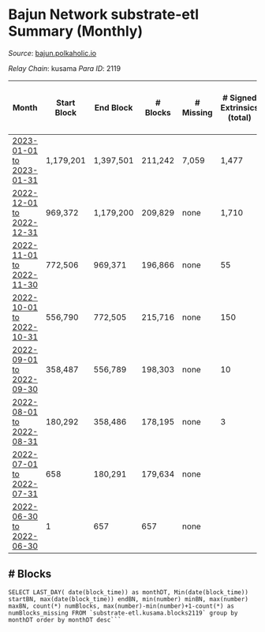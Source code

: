 # Bajun Network substrate-etl Summary (Monthly)

_Source_: [bajun.polkaholic.io](https://bajun.polkaholic.io)

*Relay Chain*: kusama
*Para ID*: 2119



| Month | Start Block | End Block | # Blocks | # Missing | # Signed Extrinsics (total) | # Active Accounts (avg) | # Addresses with Balances (max) | Issues |
| ----- | ----------- | --------- | -------- | --------- | --------------------------- | ----------------------- | ------------------------------- | ------ |
| [2023-01-01 to 2023-01-31](/substrate-etl/kusama/2119-bajun/2023-01-31.md) | 1,179,201 | 1,397,501 | 211,242 | 7,059 | 1,477 | 20 | 4,244 | - | 
| [2022-12-01 to 2022-12-31](/substrate-etl/kusama/2119-bajun/2022-12-31.md) | 969,372 | 1,179,200 | 209,829 | none | 1,710 | 37 | 3,686 | - | 
| [2022-11-01 to 2022-11-30](/substrate-etl/kusama/2119-bajun/2022-11-30.md) | 772,506 | 969,371 | 196,866 | none | 55 | 1 | 3,291 | - | 
| [2022-10-01 to 2022-10-31](/substrate-etl/kusama/2119-bajun/2022-10-31.md) | 556,790 | 772,505 | 215,716 | none | 150 | 2 | 3,285 | - | 
| [2022-09-01 to 2022-09-30](/substrate-etl/kusama/2119-bajun/2022-09-30.md) | 358,487 | 556,789 | 198,303 | none | 10 |  | 11 | - | 
| [2022-08-01 to 2022-08-31](/substrate-etl/kusama/2119-bajun/2022-08-31.md) | 180,292 | 358,486 | 178,195 | none | 3 |  | 7 | - | 
| [2022-07-01 to 2022-07-31](/substrate-etl/kusama/2119-bajun/2022-07-31.md) | 658 | 180,291 | 179,634 | none |  |  | 4 | - | 
| [2022-06-30 to 2022-06-30](/substrate-etl/kusama/2119-bajun/2022-06-30.md) | 1 | 657 | 657 | none |  |  | 4 | - | 

## # Blocks
```
SELECT LAST_DAY( date(block_time)) as monthDT, Min(date(block_time)) startBN, max(date(block_time)) endBN, min(number) minBN, max(number) maxBN, count(*) numBlocks, max(number)-min(number)+1-count(*) as numBlocks_missing FROM `substrate-etl.kusama.blocks2119` group by monthDT order by monthDT desc```

